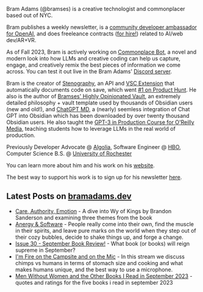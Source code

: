 Bram Adams (@bramses) is a creative technologist and commonplacer based out of NYC. 

Bram publishes a weekly newsletter, is a [community developer ambassador for OpenAI](https://platform.openai.com/ambassadors), and does freeleance contracts ([for hire!](https://www.bramadams.dev/consulting/)) related to AI/web dev/AR+VR. 

As of Fall 2023, Bram is actively working on [Commonplace Bot](https://github.com/bramses/commonplace-bot), a novel and modern look into how LLMs and creative coding can help us capture, engage, and creatively remix the best pieces of information we come across. You can test it out live in the Bram Adams' [Discord server](https://discord.gg/GrgkFP3Je3).

Bram is the creator of [Stenography](https://stenography.dev), an API and [VSC Extension](https://marketplace.visualstudio.com/items?itemName=Stenography.stenography) that automatically documents code on save, which went [#1 on Product Hunt](https://www.producthunt.com/products/stenography#stenography). He also is the author of [Bramses' Highly Opinionated Vault](https://github.com/bramses/bramses-highly-opinionated-vault-2023), an extremely detailed philosophy + vault template used by thousands of Obsidian users (new and old!), and [ChatGPT MD](https://github.com/bramses/chatgpt-md), a (nearly) seemless integration of Chat GPT into Obsidian which has been downloaded by over twenty thousand Obsidian users. He also taught the [GPT-3 in Production Course for O'Reilly Media](https://www.oreilly.com/live-events/gpt-3-in-production/0636920065944/0636920071443/), teaching students how to leverage LLMs in the real world of production.

Previously Developer Advocate @ [Algolia](https://www.algolia.com/), Software Engineer @ [HBO](https://www.hbo.com/), Computer Science B.S. @ [University of Rochester](https://rochester.edu/)

You can learn more about him and his work on his [website](https://www.bramadams.dev/about/). 

The best way to support his work is to sign up for his newsletter [here](https://www.bramadams.dev/#/portal/).


## Latest Posts on [bramadams.dev](https://www.bramadams.dev/)

<!--START_SECTION:feed-->
* [Care, Authority, Emotion](https:&#x2F;&#x2F;www.bramadams.dev&#x2F;care-authority-emotion&#x2F;) - A dive into Wy of Kings by Brandon Sanderson and examining three themes from the book
* [Anergy &amp; Software](https:&#x2F;&#x2F;www.bramadams.dev&#x2F;anergy-software&#x2F;) - People really come into their own, find the muscle in their spirits, and leave pure marks on the world when they step out of their cozy bubbles, decide to shake things up, and forge a change.
* [Issue 30 - September Book Review!](https:&#x2F;&#x2F;www.bramadams.dev&#x2F;issue-30&#x2F;) - What book (or books) will reign supreme in September?
* [I&#39;m Fire on the Campsite and on the Mic](https:&#x2F;&#x2F;www.bramadams.dev&#x2F;fire-on-the-mic-and-cooking&#x2F;) - In this stream we discuss chimps vs humans in terms of stomach size and cooking and what makes humans unique, and the best way to use a microphone.
* [Men Without Women and the Other Books I Read in September 2023](https:&#x2F;&#x2F;www.bramadams.dev&#x2F;men-without-women-and-the-other-books-i-read-in-september-2023&#x2F;) - quotes and ratings for the five books i read in september 2023
<!--END_SECTION:feed-->
